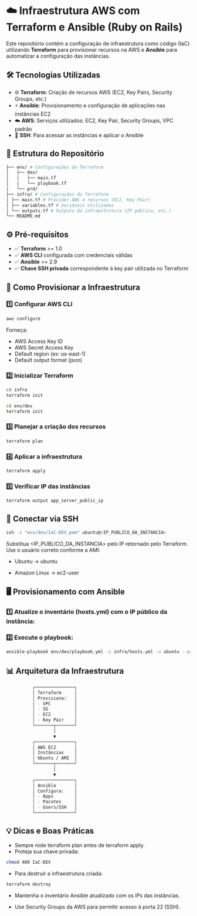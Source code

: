 # ☁️ Infraestrutura AWS com Terraform e Ansible (Ruby on Rails)

Este repositório contém a configuração de infraestrutura como código (IaC) utilizando **Terraform** para provisionar recursos na AWS e **Ansible** para automatizar a configuração das instâncias.

## 🛠 Tecnologias Utilizadas

- 🌐 **Terraform**: Criação de recursos AWS (EC2, Key Pairs, Security Groups, etc.)  
- ⚡ **Ansible**: Provisionamento e configuração de aplicações nas instâncias EC2  
- ☁️ **AWS**: Serviços utilizados: EC2, Key Pair, Security Groups, VPC padrão  
- 🔐 **SSH**: Para acessar as instâncias e aplicar o Ansible  

## 📂 Estrutura do Repositório

```bash
├── env/ # Configurações do Terraform
│   ├── dev/
│   |   ├── main.tf
│   |   └── playbook.tf
|   └── prd/
├── infra/ # Configurações do Terraform
│ ├── main.tf # Provider AWS e recursos (EC2, Key Pair)
│ ├── variables.tf # Variáveis utilizadas
│ └── outputs.tf # Outputs da infraestrutura (IP público, etc.)
└── README.md
```

## ⚙️ Pré-requisitos

- ✅ **Terraform** >= 1.0  
- ✅ **AWS CLI** configurada com credenciais válidas  
- ✅ **Ansible** >= 2.9  
- ✅ **Chave SSH privada** correspondente à key pair utilizada no Terraform  

## 🚀 Como Provisionar a Infraestrutura

### 1️⃣ Configurar AWS CLI
```bash
aws configure
```

Forneça:

- AWS Access Key ID
- AWS Secret Access Key
- Default region (ex: us-east-1)
- Default output format (json)

### 2️⃣ Inicializar Terraform

```bash
cd infra
terraform init

cd env/dev
terraform init
```

### 3️⃣ Planejar a criação dos recursos

```bash
terraform plan
```

### 4️⃣ Aplicar a infraestrutura

```bash
terraform apply
```

### 5️⃣ Verificar IP das instâncias

```bash
terraform output app_server_public_ip
```

## 🔐 Conectar via SSH

```bash
ssh -i "env/dev/IaC-DEV.pem" ubuntu@<IP_PUBLICO_DA_INSTANCIA>
```
Substitua <IP_PUBLICO_DA_INSTANCIA> pelo IP retornado pelo Terraform.
Use o usuário correto conforme a AMI:

- Ubuntu → ubuntu

- Amazon Linux → ec2-user

## 🖥 Provisionamento com Ansible

### 1️⃣ Atualize o inventário (hosts.yml) com o IP público da instância:

### 2️⃣ Execute o playbook:

```bash
ansible-playbook env/dev/playbook.yml -i infra/hosts.yml -u ubuntu --private-key env/dev/IaC-DEV.pem
```

## 📊 Arquitetura da Infraestrutura

```bash
          ┌───────────────┐
          │ Terraform     │
          │ Provisiona:   │
          │ - VPC         │
          │ - SG          │
          │ - EC2         │
          │ - Key Pair    │
          └───────┬───────┘
                  │
                  ▼
          ┌───────────────┐
          │ AWS EC2       │
          │ Instâncias    │
          │ Ubuntu / AMI  │
          └───────┬───────┘
                  │
                  ▼
          ┌───────────────┐
          │ Ansible       │
          │ Configura:    │
          │ - Apps        │
          │ - Pacotes     │
          │ - Users/SSH   │
          └───────────────┘

```

## 💡 Dicas e Boas Práticas

- Sempre rode terraform plan antes de terraform apply.
- Proteja sua chave privada:

```bash
chmod 400 IaC-DEV
```
- Para destruir a infraestrutura criada:

```bash
terraform destroy
```
- Mantenha o inventário Ansible atualizado com os IPs das instâncias.

- Use Security Groups da AWS para permitir acesso à porta 22 (SSH).